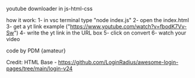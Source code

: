 youtube downloader in js-html-css

how it work:
1- in vsc terminal type "node index.js"
2- open the index.html
3- get a yt link example ("https://www.youtube.com/watch?v=fbodK7Vv-Sw")
4- write the yt link in the URL box
5- click on convert
6- watch your video


code by PDM {amateur}

Credit:
HTML Base - https://github.com/LoginRadius/awesome-login-pages/tree/main/login-v24

